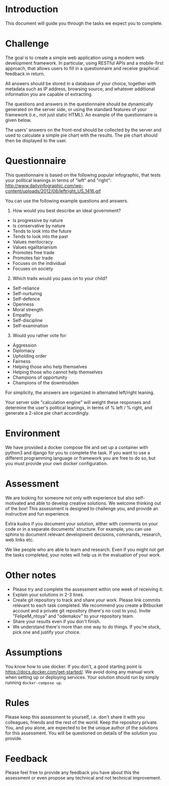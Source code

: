 Introduction
============

This document will guide you through the tasks we expect you to complete.


Challenge
=========

The goal is to create a simple web application using a modern web development framework. In particular, using RESTful APIs and a mobile-first approach, that allows users to fill in a questionnaire and receive graphical feedback in return.

All answers should be stored in a database of your choice, together with metadata such as IP address, browsing source, and whatever additional information you are capable of extracting.

The questions and answers in the questionnaire should be dynamically generated on the server side, or using the standard features of your framework (i.e., not just static HTML). An example of the questionnaire is given below.

The users' answers on the front-end should be collected by the server and used to calculate a simple pie chart with the results. The pie chart should then be displayed to the user.

Questionnaire
=========

This questionnaire is based on the following popular infographic, that tests your political leanings in terms of "left" and "right":
http://www.dailyinfographic.com/wp-content/uploads/2012/08/leftright_US_1416.gif

You can use the following example questions and answers.

1. How would you best describe an ideal government?
- Is progressive by nature
- Is conservative by nature
- Tends to look into the future
- Tends to look into the past
- Values meritocracy
- Values egalitarianism
- Promotes free trade
- Promotes fair trade
- Focuses on the individual
- Focuses on society

2. Which traits would you pass on to your child?
- Self-reliance
- Self-nurturing
- Self-defence
- Openness
- Moral strength
- Empathy
- Self-discipline
- Self-examination

3. Would you rather vote for:
- Aggression
- Diplomacy
- Upholding order
- Fairness
- Helping those who help themselves
- Helping those who cannot help themselves
- Champions of opportunity
- Champions of the downtrodden

For simplicity, the answers are organized in alternated left/right leaning.

Your server side "calculation engine" will weight these responses and determine the user's political leanings, in terms of % left / % right, and generate a 2-slice pie chart accordingly.


Environment
===========

We have provided a docker compose file and set up a container with python3 and django for you to complete the task. If you want to use a different programming language or framework you are free to do so, but you must provide your own docker configuration.


Assessment
==========

We are looking for someone not only with experience but also self-motivated and able to develop creative solutions. We welcome thinking out of the box! This assessment is designed to challenge you, and provide an instructive and fun experience.

Extra kudos if you document your solution, either with comments on your code or in a separate documents' structure. For example, you can use sphinx to document relevant development decisions, commands, research, web links etc.

We like people who are able to learn and research. Even if you might not get the tasks completed, your notes will help us in the evaluation of your work.


Other notes
==========

- Please try and complete the assessment within one week of receiving it.
- Explain your solutions in 2-3 lines.
- Create git repository to track and share your work. Please link commits relevant to each task completed. We recommend you create a Bitbucket account and a private git repository (there's no cost to you). Invite "FelipeM_ntoya" and "odemakov" to your repository team.
- Share your results even if you don't finish.
- We understand there's more than one way to do things. If you're stuck, pick one and justify your choice.


Assumptions
===========

You know how to use docker. If you don't, a good starting point is https://docs.docker.com/get-started/.
We avoid doing any manual work when setting up or deploying services. Your solution should run by simply running `docker-compose up`.


Rules
=====

Please keep this assessment to yourself, i.e. don't share it with you colleagues, friends and the rest of the world.
Keep the repository private.
You, and you alone, are expected to be the unique author of the solutions for this assessment. You will be questioned on details of the solution you provide.


Feedback
========

Please feel free to provide any feedback you have about this the assessment or even propose any technical and not technical improvement.
